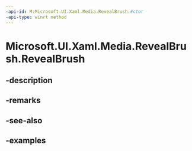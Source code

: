 ```yaml
---
-api-id: M:Microsoft.UI.Xaml.Media.RevealBrush.#ctor
-api-type: winrt method
---
```


<!-- Method syntax.
protected RevealBrush.RevealBrush()
-->

# Microsoft.UI.Xaml.Media.RevealBrush.RevealBrush

## -description

## -remarks

## -see-also

## -examples

